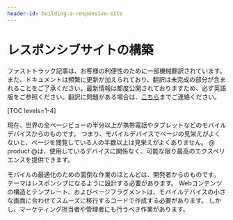 ```yaml
---
header-id: building-a-responsive-site
---
```


# レスポンシブサイトの構築

<p class="alert alert-info"><span class="wysiwyg-color-blue120">ファストトラック記事は、お客様の利便性のために一部機械翻訳されています。また、ドキュメントは頻繁に更新が加えられており、翻訳は未完成の部分が含まれることをご了承ください。最新情報は都度公開されておりますため、必ず英語版をご参照ください。翻訳に問題がある場合は、<a href="mailto:support-content-jp@liferay.com">こちら</a>までご連絡ください。</span></p>

[TOC levels=1-4]

現在、世界の全ページビューの半分以上が携帯電話やタブレットなどのモバイルデバイスからのものです。 つまり、モバイルデバイスでページの見栄えがよくないと、ページを閲覧している人の半数以上は見栄えがよくありません。 @ product @は、使用しているデバイスに関係なく、可能な限り最高のエクスペリエンスを提供できます。

モバイルの最適化のための面倒な作業のほとんどは、開発者からのものです。 テーマはレスポンシブになるように設計する必要があります。 Webコンテンツの構造とテンプレート、およびページフラグメントは、モバイルデバイスの小さな画面に合わせてスムーズに移行するコードで作成する必要があります。 しかし、マーケティング担当者や管理者にも行うべき作業があります。
